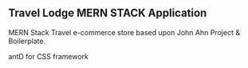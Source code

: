 ## Travel Lodge MERN STACK Application
MERN Stack Travel e-commerce store based upon John Ahn Project & Boilerplate.

antD for CSS framework

